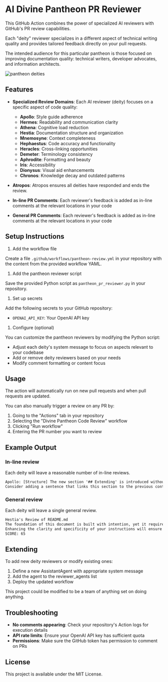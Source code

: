 # AI Divine Pantheon PR Reviewer

This GitHub Action combines the power of specialized AI reviewers with GitHub's PR review capabilities.

Each "deity" reviewer specializes in a different aspect of technical writing quality and provides tailored feedback directly on your pull requests.

The intended audience for this particular pantheon is those focused on improving documentation quality: technical writers, developer advocates, and information architects.

![pantheon deities](/image/pantheon_deities.png)

## Features

- **Specialized Review Domains**: Each AI reviewer (deity) focuses on a specific aspect of code quality:
  - **Apollo**: Style guide adherence
  - **Hermes**: Readability and communication clarity
  - **Athena**: Cognitive load reduction
  - **Hestia**: Documentation structure and organization
  - **Mnemosyne**: Context completeness
  - **Hephaestus**: Code accuracy and functionality
  - **Heracles**: Cross-linking opportunities
  - **Demeter**: Terminology consistency
  - **Aphrodite**: Formatting and beauty
  - **Iris**: Accessibility
  - **Dionysus**: Visual aid enhancements
  - **Chronos**: Knowledge decay and outdated patterns

- **Atropos**: Atropos ensures all deities have responded and ends the review.

- **In-line PR Comments**: Each reviewer's feedback is added as in-line comments at the relevant locations in your code

- **General PR Comments**: Each reviewer's feedback is added as in-line comments at the relevant locations in your code

## Setup Instructions

1. Add the workflow file

Create a file `.github/workflows/pantheon-review.yml` in your repository with the content from the provided workflow YAML.

1. Add the pantheon reviewer script

Save the provided Python script as `pantheon_pr_reviewer.py` in your repository.

1. Set up secrets

Add the following secrets to your GitHub repository:
- `OPENAI_API_KEY`: Your OpenAI API key

1. Configure (optional)

You can customize the pantheon reviewers by modifying the Python script:

- Adjust each deity's system message to focus on aspects relevant to your codebase
- Add or remove deity reviewers based on your needs
- Modify comment formatting or content focus

## Usage

The action will automatically run on new pull requests and when pull requests are updated.

You can also manually trigger a review on any PR by:

1. Going to the "Actions" tab in your repository
1. Selecting the "Divine Pantheon Code Review" workflow
1. Clicking "Run workflow"
1. Entering the PR number you want to review

## Example Output

### In-line review

Each deity will leave a reasonable number of in-line reviews.

```txt
Apollo: [Structure] The new section '## Extending' is introduced without proper context. 
Consider adding a sentence that links this section to the previous content, thereby emphasizing its relevance.
```

### General review

Each deity will leave a single general review.

```txt
Hestia's Review of README.md
The foundation of this document is built with intention, yet it requires further reinforcement. 
Enhancing the clarity and specificity of your instructions will ensure a solid structure for all who seek guidance. 
SCORE: 65
```

## Extending

To add new deity reviewers or modify existing ones:

1. Define a new AssistantAgent with appropriate system message
1. Add the agent to the reviewer_agents list
1. Deploy the updated workflow

This project could be modified to be a team of anything set on doing anything.

## Troubleshooting

- **No comments appearing**: Check your repository's Action logs for execution details
- **API rate limits**: Ensure your OpenAI API key has sufficient quota
- **Permissions**: Make sure the GitHub token has permission to comment on PRs

## License

This project is available under the MIT License.